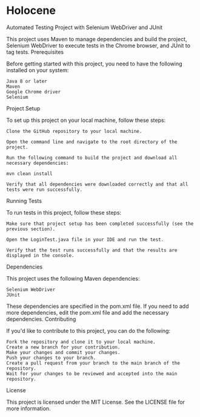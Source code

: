 # Holocene

Automated Testing Project with Selenium WebDriver and JUnit

This project uses Maven to manage dependencies and build the project, Selenium WebDriver to execute tests in the Chrome browser, and JUnit to tag tests.
Prerequisites

Before getting started with this project, you need to have the following installed on your system:

    Java 8 or later
    Maven
    Google Chrome driver
    Selenium

Project Setup

To set up this project on your local machine, follow these steps:

    Clone the GitHub repository to your local machine.

    Open the command line and navigate to the root directory of the project.

    Run the following command to build the project and download all necessary dependencies:

    mvn clean install

    Verify that all dependencies were downloaded correctly and that all tests were run successfully.

Running Tests

To run tests in this project, follow these steps:

    Make sure that project setup has been completed successfully (see the previous section).

    Open the LoginTest.java file in your IDE and run the test.

    Verify that the test runs successfully and that the results are displayed in the console.

Dependencies

This project uses the following Maven dependencies:

    Selenium WebDriver
    JUnit

These dependencies are specified in the pom.xml file. If you need to add more dependencies, edit the pom.xml file and add the necessary dependencies.
Contributing

If you'd like to contribute to this project, you can do the following:

    Fork the repository and clone it to your local machine.
    Create a new branch for your contribution.
    Make your changes and commit your changes.
    Push your changes to your branch.
    Create a pull request from your branch to the main branch of the repository.
    Wait for your changes to be reviewed and accepted into the main repository.

License

This project is licensed under the MIT License. See the LICENSE file for more information.
